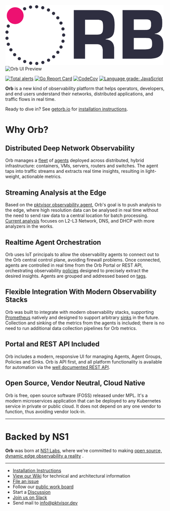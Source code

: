 <img src="docs/images/ORB-logo-black@3x.png" alt="Orb" width="500"/>
<img src="docs/images/OrbUIPreview.png" alt="Orb UI Preview" width="500"/>

[![Total alerts](https://img.shields.io/lgtm/alerts/g/ns1labs/orb.svg?logo=lgtm&logoWidth=18)](https://lgtm.com/projects/g/ns1labs/orb/alerts/)
[![Go Report Card](https://goreportcard.com/badge/github.com/ns1labs/orb)](https://goreportcard.com/report/github.com/ns1labs/orb)
[![CodeCov](https://codecov.io/gh/ns1labs/orb/branch/develop/graph/badge.svg)](https://app.codecov.io/gh/ns1labs/orb/tree/develop)
[![Language grade: JavaScript](https://img.shields.io/lgtm/grade/javascript/g/ns1labs/orb.svg?logo=lgtm&logoWidth=18)](https://lgtm.com/projects/g/ns1labs/orb/context:javascript)

**Orb** is a new kind of observability platform that helps operators, developers, and end users understand their
networks, distributed applications, and traffic flows in real time.

Ready to dive in? See [getorb.io](https://getorb.io) for [installation instructions](https://getorb.io/install/).

# Why Orb?

## Distributed Deep Network Observability

Orb manages a [fleet](https://getorb.io/about/#fleet) of [agents](https://getorb.io/about/#agent) deployed across
distributed, hybrid infrastructure:
containers, VMs, servers, routers and switches. The agent taps into traffic streams and extracts real time insights,
resulting in light-weight, actionable metrics.

## Streaming Analysis at the Edge

Based on the [pktvisor observability agent](https://pktvisor.dev), Orb's goal is to push analysis to the edge, where
high resolution data can be analysed in real time without the need to send raw data to a central location for batch
processing.
[Current analysis](https://github.com/ns1labs/pktvisor/wiki/Current-Metrics) focuses on L2-L3 Network, DNS, and DHCP
with more analyzers in the works.

## Realtime Agent Orchestration

Orb uses IoT principals to allow the observability agents to connect out to the Orb central control plane, avoiding
firewall problems. Once connected, agents are controlled in real time from the Orb Portal or REST API, orchestrating
observability [policies](https://getorb.io/about/#policies) designed to precisely extract the desired insights. Agents
are grouped and addressed based on [tags](https://getorb.io/about/#agent-group).

## Flexible Integration With Modern Observability Stacks

Orb was built to integrate with modern observability stacks, supporting [Prometheus](https://prometheus.io/) natively
and designed to support arbitrary [sinks](https://getorb.io/about/#sinks) in the future. Collection and sinking of the
metrics from the agents is included; there is no need to run additional data collection pipelines for Orb metrics.

## Portal and REST API Included

Orb includes a modern, responsive UI for managing Agents, Agent Groups, Policies and Sinks. Orb is API first, and all
platform functionality is available for automation via
the [well documented REST API](https://getorb.io/docs/#working-with-api-docs).

## Open Source, Vendor Neutral, Cloud Native

Orb is free, open source software (FOSS) released under MPL. It's a modern microservices application that can be
deployed to any Kubernetes service in private or public cloud. It does not depend on any one vendor to function, thus
avoiding vendor lock-in.

***

# Backed by NS1

**Orb** was born at [NS1 Labs](https://ns1.com/labs), where we're committed to
making [open source, dynamic edge observability a reality](https://ns1.com/blog/orb-a-new-paradigm-for-dynamic-edge-observability)
.

***

* [Installation Instructions](https://getorb.io/install/)
* [View our Wiki](https://github.com/ns1labs/orb/wiki) for technical and architectural information
* [File an issue](https://github.com/ns1labs/orb/issues/new)
* Follow our [public work board](https://github.com/ns1labs/orb/projects/2)
* Start a [Discussion](https://github.com/ns1labs/orb/discussions)
* [Join us on Slack](https://join.slack.com/t/ns1labs/shared_invite/zt-qqsm5cb4-9fsq1xa~R3h~nX6W0sJzmA)
* Send mail to [info@pktvisor.dev](mailto:info@pktvisor.dev)
